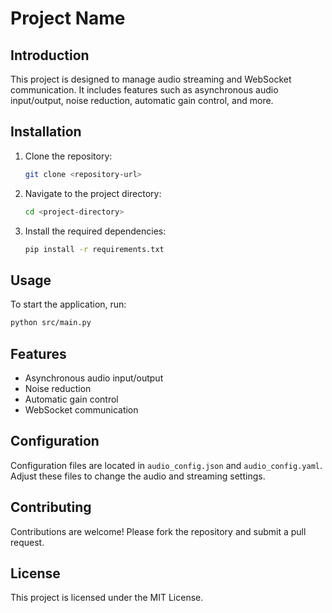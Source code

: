 # Project Name

## Introduction
This project is designed to manage audio streaming and WebSocket communication. It includes features such as asynchronous audio input/output, noise reduction, automatic gain control, and more.

## Installation
1. Clone the repository:
   ```bash
   git clone <repository-url>
   ```
2. Navigate to the project directory:
   ```bash
   cd <project-directory>
   ```
3. Install the required dependencies:
   ```bash
   pip install -r requirements.txt
   ```

## Usage
To start the application, run:
```bash
python src/main.py
```

## Features
- Asynchronous audio input/output
- Noise reduction
- Automatic gain control
- WebSocket communication

## Configuration
Configuration files are located in `audio_config.json` and `audio_config.yaml`. Adjust these files to change the audio and streaming settings.

## Contributing
Contributions are welcome! Please fork the repository and submit a pull request.

## License
This project is licensed under the MIT License.

